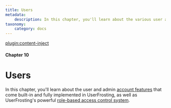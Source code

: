 ```yaml
---
title: Users
metadata:
    description: In this chapter, you'll learn about the various user account features that come built-in and fully implemented in UserFrosting.
taxonomy:
    category: docs
---
```

[plugin:content-inject](/modular/_update5.0)

#### Chapter 10

# Users

In this chapter, you'll learn about the user and admin [account features](/users/user-accounts) that come built-in and fully implemented in UserFrosting, as well as UserFrosting's powerful [role-based access control system](/users/access-control).
